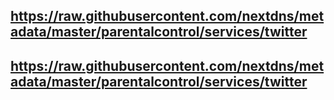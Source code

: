 ## https://raw.githubusercontent.com/nextdns/metadata/master/parentalcontrol/services/twitter
## https://raw.githubusercontent.com/nextdns/metadata/master/parentalcontrol/services/twitter
